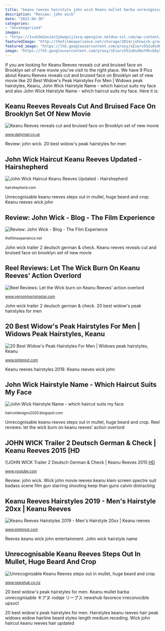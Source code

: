 ```yaml
---
title: "keanu reeves hairstyle john wick Keanu mullet barba unrecognisable キアヌ rodaje リーブス newshub favorece irreconocible upsocl"
description: "Review: john wick"
date: "2022-04-30"
categories:
- "Uncategorized"
images:
- "https://1vuk5m2wsimz2ybwqoijiecq-wpengine.netdna-ssl.com/wp-content/uploads/2017/02/web1_170215-VMS-a-JohnWick-new.jpg"
featuredImage: "http://thefilmexperience.net/storage/2014/johnwick-greenscreen.jpg?__SQUARESPACE_CACHEVERSION=1414757357204"
featured_image: "https://lh5.googleusercontent.com/proxy/sEiwrv552u0sd0uY9hcEAySLkFauGdUcjcI8nHtOprIXK4qDULsX2lwsghZaHrA_c-VfQDPcyuYsp74pePP9nimtesvhCyY2Jj5Eg8VW3R_u78rgB4dFCJdYCZ4vbVwYuZeThqXse3eOOA=w1200-h630-p-k-no-nu"
image: "https://lh5.googleusercontent.com/proxy/sEiwrv552u0sd0uY9hcEAySLkFauGdUcjcI8nHtOprIXK4qDULsX2lwsghZaHrA_c-VfQDPcyuYsp74pePP9nimtesvhCyY2Jj5Eg8VW3R_u78rgB4dFCJdYCZ4vbVwYuZeThqXse3eOOA=w1200-h630-p-k-no-nu"
---
```


If you are looking for Keanu Reeves reveals cut and bruised face on Brooklyn set of new movie you've visit to the right place. We have 9 Pics about Keanu Reeves reveals cut and bruised face on Brooklyn set of new movie like 20 Best Widow&#039;s Peak Hairstyles For Men | Widows peak hairstyles, Keanu, John Wick Hairstyle Name - which haircut suits my face and also John Wick Hairstyle Name - which haircut suits my face. Here it is:

## Keanu Reeves Reveals Cut And Bruised Face On Brooklyn Set Of New Movie

![Keanu Reeves reveals cut and bruised face on Brooklyn set of new movie](https://i.dailymail.co.uk/i/pix/2013/11/01/article-2483339-191F4A6800000578-621_634x1155.jpg "Keanu reeves hairstyles 2019")

<small>www.dailymail.co.uk</small>

Review: john wick. 20 best widow&#039;s peak hairstyles for men

## John Wick Haircut Keanu Reeves Updated - Hairshepherd

![John Wick Haircut Keanu Reeves Updated - Hairshepherd](https://hairshepherd.com/wp-content/uploads/2019/04/LONG-HAIR-PARTIAL-INWARD-CURLED.jpg "Reel reviews: let the wick burn on keanu reeves’ action overlord")

<small>hairshepherd.com</small>

Unrecognisable keanu reeves steps out in mullet, huge beard and crop. Keanu reeves wick john

## Review: John Wick - Blog - The Film Experience

![Review: John Wick - Blog - The Film Experience](http://thefilmexperience.net/storage/2014/johnwick-greenscreen.jpg?__SQUARESPACE_CACHEVERSION=1414757357204 "Review: john wick")

<small>thefilmexperience.net</small>

John wick trailer 2 deutsch german &amp; check. Keanu reeves reveals cut and bruised face on brooklyn set of new movie

## Reel Reviews: Let The Wick Burn On Keanu Reeves’ Action Overlord

![Reel Reviews: Let the Wick burn on Keanu Reeves’ action overlord](https://1vuk5m2wsimz2ybwqoijiecq-wpengine.netdna-ssl.com/wp-content/uploads/2017/02/web1_170215-VMS-a-JohnWick-new.jpg "John wick trailer 2 deutsch german &amp; check")

<small>www.vernonmorningstar.com</small>

John wick trailer 2 deutsch german &amp; check. 20 best widow&#039;s peak hairstyles for men

## 20 Best Widow&#039;s Peak Hairstyles For Men | Widows Peak Hairstyles, Keanu

![20 Best Widow&#039;s Peak Hairstyles For Men | Widows peak hairstyles, Keanu](https://i.pinimg.com/originals/6c/58/e3/6c58e309f1ed2f35e96d0285b796ec5b.jpg "Reeves keanu wick john entertainment")

<small>www.pinterest.com</small>

Keanu reeves hairstyles 2019. Keanu reeves wick john

## John Wick Hairstyle Name - Which Haircut Suits My Face

![John Wick Hairstyle Name - which haircut suits my face](https://lh5.googleusercontent.com/proxy/sEiwrv552u0sd0uY9hcEAySLkFauGdUcjcI8nHtOprIXK4qDULsX2lwsghZaHrA_c-VfQDPcyuYsp74pePP9nimtesvhCyY2Jj5Eg8VW3R_u78rgB4dFCJdYCZ4vbVwYuZeThqXse3eOOA=w1200-h630-p-k-no-nu "Reeves keanu wick john entertainment")

<small>haircutdesigns2020.blogspot.com</small>

Unrecognisable keanu reeves steps out in mullet, huge beard and crop. Reel reviews: let the wick burn on keanu reeves’ action overlord

## JOHN WICK Trailer 2 Deutsch German &amp; Check | Keanu Reeves 2015 [HD

![JOHN WICK Trailer 2 Deutsch German &amp; Check | Keanu Reeves 2015 [HD](http://i.ytimg.com/vi/kJKWd7ZxpGQ/maxresdefault.jpg "Keanu reeves wick john")

<small>www.youtube.com</small>

Review: john wick. Wick john movie reeves keanu klein screen spectre suit badass scene film gun starring shooting keep than guns calvin distracting

## Keanu Reeves Hairstyles 2019 - Men&#039;s Hairstyle 20xx | Keanu Reeves

![Keanu Reeves Hairstyles 2019 - Men&#039;s Hairstyle 20xx | Keanu reeves](https://i.pinimg.com/originals/7b/8a/23/7b8a2363a82a621a542b1dbb0c5e0417.png "Wick john haircut keanu reeves hair updated")

<small>www.pinterest.com</small>

Reeves keanu wick john entertainment. John wick hairstyle name

## Unrecognisable Keanu Reeves Steps Out In Mullet, Huge Beard And Crop

![Unrecognisable Keanu Reeves steps out in mullet, huge beard and crop](https://www.newshub.co.nz/home/entertainment/2019/08/unrecognisable-keanu-reeves-steps-out-in-mullet-huge-beard-and-crop-top/_jcr_content/par/image.dynimg.full.q75.jpg/v1564888342744/MEGA-keanu-reeves-mullet.jpg "Hairstyles keanu reeves hair peak widows widow hairline beard styles length medium receding")

<small>www.newshub.co.nz</small>

20 best widow&#039;s peak hairstyles for men. Keanu mullet barba unrecognisable キアヌ rodaje リーブス newshub favorece irreconocible upsocl

20 best widow&#039;s peak hairstyles for men. Hairstyles keanu reeves hair peak widows widow hairline beard styles length medium receding. Wick john haircut keanu reeves hair updated
